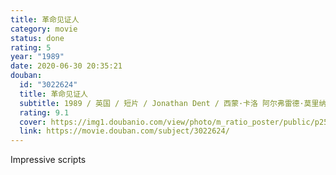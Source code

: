 ```yaml
---
title: 革命见证人
category: movie
status: done
rating: 5
year: "1989"
date: 2020-06-30 20:35:21
douban:
  id: "3022624"
  title: 革命见证人
  subtitle: 1989 / 英国 / 短片 / Jonathan Dent / 西蒙·卡洛 阿尔弗雷德·莫里纳
  rating: 9.1
  cover: https://img1.doubanio.com/view/photo/m_ratio_poster/public/p2507535180.jpg
  link: https://movie.douban.com/subject/3022624/
---
```


Impressive scripts